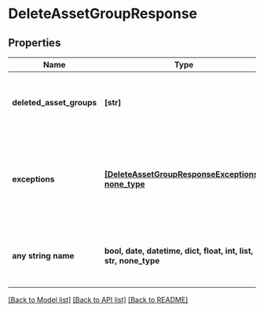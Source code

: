 # DeleteAssetGroupResponse


## Properties
Name | Type | Description | Notes
------------ | ------------- | ------------- | -------------
**deleted_asset_groups** | **[str]** | A list of ids of successfully deleted asset groups. | [optional] 
**exceptions** | [**[DeleteAssetGroupResponseExceptions], none_type**](DeleteAssetGroupResponseExceptions.md) | A list of errors associated with the asset groups. Will be returned if there is an error. | [optional] 
**any string name** | **bool, date, datetime, dict, float, int, list, str, none_type** | any string name can be used but the value must be the correct type | [optional]

[[Back to Model list]](../README.md#documentation-for-models) [[Back to API list]](../README.md#documentation-for-api-endpoints) [[Back to README]](../README.md)



